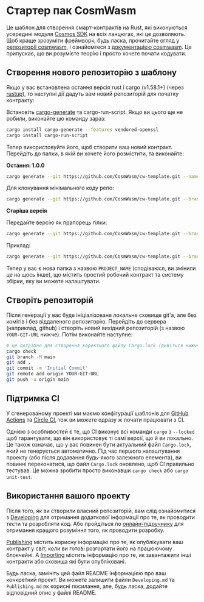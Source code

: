 # Стартер пак CosmWasm

Це шаблон для створення смарт-контрактів на Rust, які виконуються усередині модуля
[Cosmos SDK](https://github.com/cosmos/cosmos-sdk) на всіх ланцюгах, які це дозволяють.
Щоб краще зрозуміти фреймворк, будь ласка, прочитайте огляд у
[репозиторії cosmwasm](https://github.com/CosmWasm/cosmwasm/blob/master/README.md),
і ознайомтеся з [документацією cosmwasm](https://www.cosmwasm.com).
Це припускає, що ви розумієте теорію і просто хочете почати кодувати.

## Створення нового репозиторію з шаблону

Якщо у вас встановлена остання версія rust і cargo (v1.58.1+)
(через [rustup](https://rustup.rs/)),
то наступні дії дадуть вам новий репозиторій для початку контракту:

Встановіть [cargo-generate](https://github.com/ashleygwilliams/cargo-generate) та cargo-run-script.
Якщо ви цього ще не робили, виконайте цю команду зараз:

```sh
cargo install cargo-generate --features vendored-openssl
cargo install cargo-run-script
```

Тепер використовуйте його, щоб створити ваш новий контракт.
Перейдіть до папки, в якій ви хочете його розмістити, та виконайте:


**Остання: 1.0.0**

```sh
cargo generate --git https://github.com/CosmWasm/cw-template.git --name PROJECT_NAME
````

Для клонування мінімального коду репо:

```sh
cargo generate --git https://github.com/CosmWasm/cw-template.git --branch 1.0-minimal --name PROJECT_NAME
```

**Старіша версія**

Передайте версію як прапорець гілки:

```sh
cargo generate --git https://github.com/CosmWasm/cw-template.git --branch <version> --name PROJECT_NAME
````

Приклад:

```sh
cargo generate --git https://github.com/CosmWasm/cw-template.git --branch 0.16 --name PROJECT_NAME
```

Тепер у вас є нова папка з назвою `PROJECT_NAME` (сподіваюся, ви змінили це на щось інше), що містить простий робочий контракт та систему збірки, яку ви можете налаштувати.

## Створіть репозиторій

Після генерації у вас буде ініціалізоване локальне сховище git'а, але без комітів і без віддаленого репозиторію.
Перейдіть до сервера (наприклад, github) і створіть новий вихідний репозиторій (з назвою `YOUR-GIT-URL` нижче).
Потім виконайте наступне:

```sh
# це потрібно для створення коректного файлу Cargo.lock (дивіться нижче)
cargo check
git branch -M main
git add .
git commit -m 'Initial Commit'
git remote add origin YOUR-GIT-URL
git push -u origin main
```

## Підтримка CI

У сгенерованому проекті ми маємо конфігурації шаблонів для [GitHub Actions](.github/workflows/Basic.yml)
та [Circle CI](.circleci/config.yml), тож ви можете одразу ж почати працювати з CI.

Однією з особливостей є те, що CI виконує всі команди `cargo` з
`--locked` щоб гарантувати, що він використовує ті самі версії, що й ви локально. Це також означає,
що у вас повинен бути актуальний файл `Cargo.lock`, який не генерується автоматично.
Під час першого налаштування проекту (або після додавання будь-якого залежного елемента), ви повинні переконатися, що
файл `Cargo.lock` оновлено, щоб CI правильно тестував. Це можна зробити просто
виконавши `cargo check` або `cargo unit-test`.

## Використання вашого проекту

Після того, як ви створили власний репозиторій, вам слід ознайомитися з [Developing](./Developing.ua.md)  для отримання додаткової інформації про те, як проводити тести та розробляти код. Або пройдіться по [онлайн-підручнику](https://docs.cosmwasm.com/) для отримання кращого розуміння того, як проводити розробку.

[Publishing](./Publishing.ua.md) містить корисну інформацію про те, як опублікувати ваш контракт
у світ, коли ви готові розгортати його на працюючому блокчейні. А [Importing](./Importing.ua.md) містить інформацію про те, як завантажити інші контракти або сховища які були опубліковані. 

Будь ласка, замініть цей файл README інформацією про ваш конкретний проект. Ви можете залишити
файли `Developing.md` та `Publishing.md` як корисні посилання, але, будь ласка, додайте
відповідний опис у файлі README.
